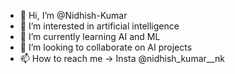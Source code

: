 - 👋 Hi, I’m @Nidhish-Kumar
- 👀 I’m interested in artificial intelligence
- 🌱 I’m currently learning AI and ML
- 💞️ I’m looking to collaborate on AI projects
- 📫 How to reach me -> Insta @nidhish_kumar__nk

<!---
Nidhish-Kumar/Nidhish-Kumar is a ✨ special ✨ repository because its `README.md` (this file) appears on your GitHub profile.
You can click the Preview link to take a look at your changes.
--->
